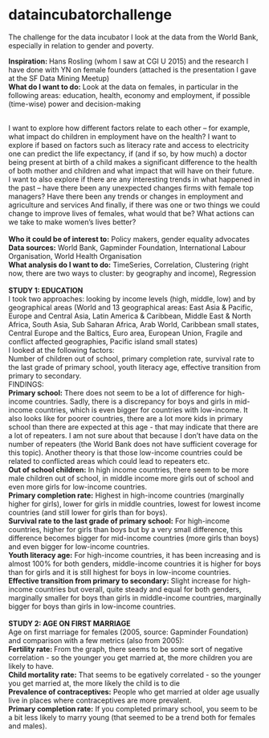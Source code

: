 # dataincubatorchallenge
The challenge for the data incubator
I look at the data from the World Bank, especially in relation to gender and poverty.

<b>Inspiration: </b>Hans Rosling (whom I saw at CGI U 2015) and the research I have done with YN on female founders (attached is the presentation I gave at the SF Data Mining Meetup) <br>
<b> What do I want to do:</b> Look at the data on females, in particular in the following areas: education, health, economy and employment, if possible (time-wise) power and decision-making<br><br>

 I want to explore how different factors relate to each other – for example, what impact do children in employment have on the health?  I want to explore if based on factors such as literacy rate and access to electricity one can predict the life expectancy, if (and if so, by how much) a doctor being present at birth of a child makes a significant difference to the health of both mother and children and what impact that will have on their future.<br>
I want to also explore if there are any interesting trends in what happened in the past – have there been any unexpected changes firms with female top managers? Have there been any trends or changes in employment and agriculture and services
And finally, if there was one or two things we could change to improve lives of females, what would that be? What actions can we take to make women’s lives better?<br><br>
<b>Who it could be of interest to:</b> Policy makers, gender equality advocates<br>
<b>Data sources:</b> World Bank, Gapminder Foundation, International Labour Organisation, World Health Organisation<br>
<b>What analysis do I want to do:</b> TimeSeries, Correlation, Clustering (right now, there are two ways to cluster: by geography and income), Regression<br><br>
<b>STUDY 1: EDUCATION</b><br>
I took two approaches: looking by income levels (high, middle, low) and by geographical areas (World and 13 geographical areas: East Asia & Pacific, Europe and Central Asia, Latin America & Caribbean, Middle East & North Africa, South Asia, Sub Saharan Africa, Arab World, Caribbean small states, Central Europe and the Baltics, Euro area, European Union, Fragile and conflict affected geographies, Pacific island small states)<br>
I looked at the following factors:<br>
Number of children out of school, primary completion rate, survival rate to the last grade of primary school, youth literacy age, effective transition from primary to secondary.<br>
FINDINGS: <br>
<b>Primary school:</b> There does not seem to be a lot of difference for high-income countries. Sadly, there
is a discrepancy for boys and girls in mid-income countries, which is even bigger for countries
with low-income. It also looks like for poorer countries, there are a lot more kids in primary
school than there are expected at this age - that may indicate that there are a lot of repeaters. I am not sure about that because I don’t have data on the number of repeaters (the World Bank does not have sufficient coverage for this topic). Another theory is that those low-income countries could be related to conflicted areas which could lead to repeaters etc. <br>
<b>Out of school children:</b> In high income countries, there seem to be more male children out of school, in middle income more girls out of school and even more girls for low-income countries.<br>
<b>Primary completion rate:</b> Highest in high-income countries (marginally higher for girls), lower for girls in middle countries, lowest for lowest income countries (and still lower for girls than for boys).<br>
<b>Survival rate to the last grade of primary school:</b> For high-income countries, higher for girls than boys but by a very small difference, this difference becomes bigger for mid-income countries (more girls than boys) and even bigger for low-income countries.<br>
<b>Youth literacy age:</b> For high-income countries, it has been increasing and is almost 100% for both genders, middle-income countries it is higher for boys than for girls and it is still highest for boys in low-income countries.<br>
<b>Effective transition from primary to secondary:</b> Slight increase for high-income countries but overall, quite steady and equal for both genders, marginally smaller for boys than girls in middle-income countries, marginally bigger for boys than girls in low-income countries.<br><br>
<b>STUDY 2: AGE ON FIRST MARRIAGE</b> <br>
Age on first marriage for females (2005, source: Gapminder Foundation) and comparison with a few metrics (also from 2005):<br>
<b>Fertility rate: </b> From the graph, there seems to be some sort of negative correlation - so the younger you get married at, the more children you are likely to have. <br>
<b>Child mortality rate:</b> That seems to be egatively correlated - so the younger you get married at, the more likely the child is to die<br>
<b>Prevalence of contraceptives:</b> People who get married at older age usually live in places where contraceptives are more prevalent.<br>
<b>Primary completion rate:</b> If you completed primary school, you seem to be a bit less likely to marry young (that seemed to be a trend both for females and males).
